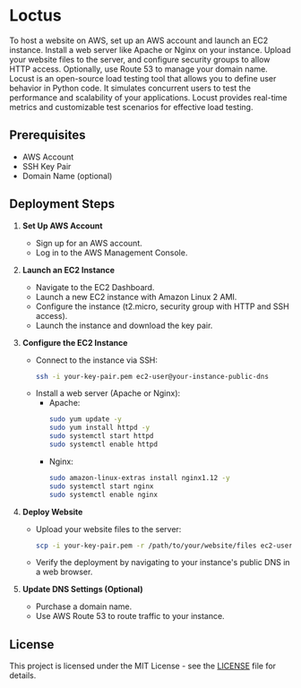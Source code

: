 # Loctus

To host a website on AWS, set up an AWS account and launch an EC2 instance. Install a web server like Apache or Nginx on your instance. Upload your website files to the server, and configure security groups to allow HTTP access. Optionally, use Route 53 to manage your domain name.
Locust is an open-source load testing tool that allows you to define user behavior in Python code. It simulates concurrent users to test the performance and scalability of your applications. Locust provides real-time metrics and customizable test scenarios for effective load testing.

## Prerequisites

- AWS Account
- SSH Key Pair
- Domain Name (optional)

## Deployment Steps

1. **Set Up AWS Account**
   - Sign up for an AWS account.
   - Log in to the AWS Management Console.

2. **Launch an EC2 Instance**
   - Navigate to the EC2 Dashboard.
   - Launch a new EC2 instance with Amazon Linux 2 AMI.
   - Configure the instance (t2.micro, security group with HTTP and SSH access).
   - Launch the instance and download the key pair.

3. **Configure the EC2 Instance**
   - Connect to the instance via SSH:
     ```bash
     ssh -i your-key-pair.pem ec2-user@your-instance-public-dns
     ```
   - Install a web server (Apache or Nginx):
     - Apache:
       ```bash
       sudo yum update -y
       sudo yum install httpd -y
       sudo systemctl start httpd
       sudo systemctl enable httpd
       ```
     - Nginx:
       ```bash
       sudo amazon-linux-extras install nginx1.12 -y
       sudo systemctl start nginx
       sudo systemctl enable nginx
       ```

4. **Deploy Website**
   - Upload your website files to the server:
     ```bash
     scp -i your-key-pair.pem -r /path/to/your/website/files ec2-user@your-instance-public-dns:/var/www/html/
     ```
   - Verify the deployment by navigating to your instance's public DNS in a web browser.

5. **Update DNS Settings (Optional)**
   - Purchase a domain name.
   - Use AWS Route 53 to route traffic to your instance.

## License

This project is licensed under the MIT License - see the [LICENSE](LICENSE) file for details.
